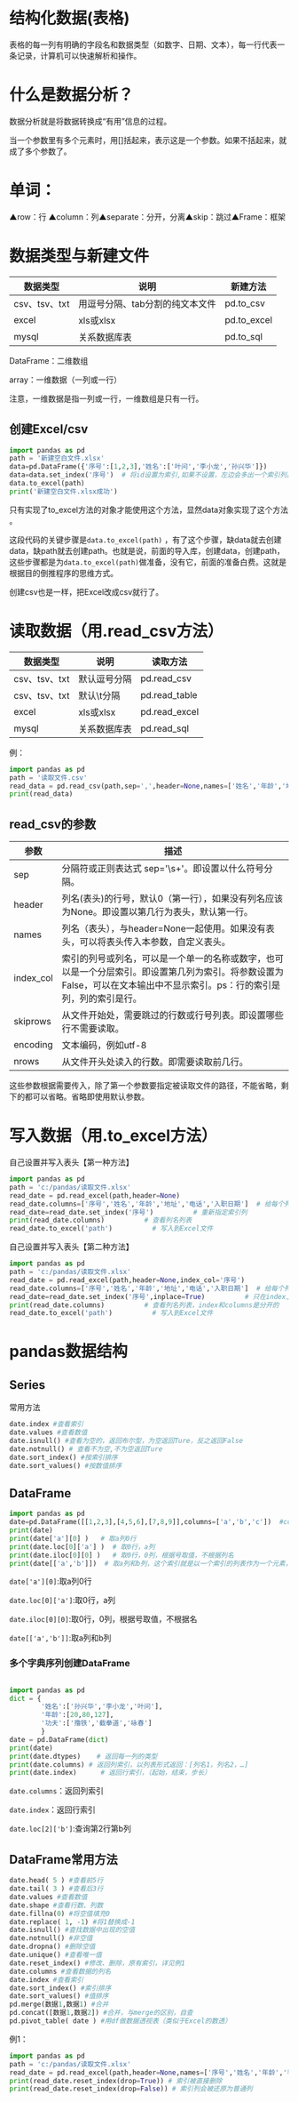 # 结构化数据(表格)

表格的每一列有明确的字段名和数据类型（如数字、日期、文本），每一行代表一条记录，计算机可以快速解析和操作。

# 什么是数据分析？

数据分析就是将数据转换成“有用”信息的过程。

当一个参数里有多个元素时，用[]括起来，表示这是一个参数。如果不括起来，就成了多个参数了。

# 单词：

▲row：行 ▲column：列▲separate：分开，分离▲skip：跳过▲Frame：框架

# 数据类型与新建文件
|数据类型|说明|新建方法|
|  ----  | ----   | ----  |  
csv、tsv、txt|用逗号分隔、tab分割的纯文本文件|pd.to_csv|
excel|xls或xlsx|pd.to_excel|
mysql|关系数据库表|pd.to_sql|

DataFrame：二维数组

array：一维数据（一列或一行）

注意，一维数据是指一列或一行，一维数组是只有一行。

## 创建Excel/csv
```python
import pandas as pd                                 
path = '新建空白文件.xlsx'                    
data=pd.DataFrame({'序号':[1,2,3],'姓名':['叶问','李小龙','孙兴华']})         
data=data.set_index('序号')  # 将id设置为索引,如果不设置，左边会多出一个索引列。
data.to_excel(path)            
print('新建空白文件.xlsx成功')     
```
只有实现了to_excel方法的对象才能使用这个方法，显然data对象实现了这个方法 。

这段代码的关键步骤是`data.to_excel(path)` ，有了这个步骤，缺data就去创建data，缺path就去创建path。也就是说，前面的导入库，创建data，创建path，这些步骤都是为`data.to_excel(path)`做准备，没有它，前面的准备白费。这就是根据目的倒推程序的思维方式。

创建csv也是一样，把Excel改成csv就行了。

# 读取数据（用.read_csv方法）

| 数据类型| 	说明| 	读取方法| 
|  ----  | ----   | ----  |  
| csv、tsv、txt	| 默认逗号分隔| 	pd.read_csv
| csv、tsv、txt| 	默认\t分隔| 	pd.read_table
| excel	| xls或xlsx| 	pd.read_excel
| mysql	| 关系数据库表| 	pd.read_sql

例：
```python
import pandas as pd
path = '读取文件.csv'
read_data = pd.read_csv(path,sep=',',header=None,names=['姓名','年龄','地址','电话','入职日期'],encoding='utf-8',index_col='入职日期',nrows=3)
print(read_data)        
```
## read_csv的参数

|参数	|描述|
|  ----  | ----   | 
|sep	|分隔符或正则表达式 sep='\s+'。即设置以什么符号分隔。|
|header	|列名(表头)的行号，默认0（第一行），如果没有列名应该为None。即设置以第几行为表头，默认第一行。|
|names	|列名（表头），与header=None一起使用。如果没有表头，可以将表头传入本参数，自定义表头。|
|index_col	|索引的列号或列名，可以是一个单一的名称或数字，也可以是一个分层索引。即设置第几列为索引。将参数设置为False，可以在文本输出中不显示索引。ps：行的索引是列，列的索引是行。|
|skiprows	|从文件开始处，需要跳过的行数或行号列表。即设置哪些行不需要读取。|
|encoding	|文本编码，例如utf-8|
|nrows	|从文件开头处读入的行数。即需要读取前几行。|

这些参数根据需要传入，除了第一个参数要指定被读取文件的路径，不能省略，剩下的都可以省略。省略即使用默认参数。

# 写入数据（用.to_excel方法）

自己设置并写入表头【第一种方法】
```python
import pandas as pd
path = 'c:/pandas/读取文件.xlsx'
read_date = pd.read_excel(path,header=None)
read_date.columns=['序号','姓名','年龄','地址','电话','入职日期']  # 给每个列重复设置表头
read_date=read_date.set_index('序号')          # 重新指定索引列
print(read_date.columns)          # 查看列名列表
read_date.to_excel('path')          # 写入到Excel文件
```
自己设置并写入表头【第二种方法】
```python
import pandas as pd
path = 'c:/pandas/读取文件.xlsx'
read_date = pd.read_excel(path,header=None,index_col='序号')
read_date.columns=['序号','姓名','年龄','地址','电话','入职日期']  # 给每个列重复设置表头
read_date=read_date.set_index('序号',inplace=True)          # 只在index上面改,不要生成新的
print(read_date.columns)          # 查看列名列表，index和columns是分开的
read_date.to_excel('path')          # 写入到Excel文件
```

# pandas数据结构

## Series

常用方法

```python
date.index #查看索引
date.values #查看数值
date.isnull() #查看为空的，返回布尔型，为空返回Ture，反之返回False
date.notnull() # 查看不为空,不为空返回Ture
date.sort_index() #按索引排序
date.sort_values() #按数值排序
```

## DataFrame

```python
import pandas as pd
date=pd.DataFrame([[1,2,3],[4,5,6],[7,8,9]],columns=['a','b','c'])  #columns列索引
print(date)  
print(date['a'][0] )   # 取a列0行
print(date.loc[0]['a'] )  # 取0行，a列
print(date.iloc[0][0] )   # 取0行，0列，根据号取值，不根据列名
print(date[['a','b']])  # 取a列和b列，这个索引就是以一个索引的列表作为一个元素，代替一个索引值元素。
```
`date['a'][0]`:取a列0行

`date.loc[0]['a']`:取0行，a列

`date.iloc[0][0]`:取0行，0列，根据号取值，不根据名

`date[['a','b']]`:取a列和b列

### 多个字典序列创建DataFrame
```python

import pandas as pd
dict = {
        '姓名':['孙兴华','李小龙','叶问'],
        '年龄':[20,80,127],
        '功夫':['撸铁','截拳道','咏春']
        }
date = pd.DataFrame(dict)
print(date)
print(date.dtypes)    # 返回每一列的类型
print(date.columns) # 返回列索引，以列表形式返回：[列名1，列名2，…]
print(date.index)      # 返回行索引，（起始，结束，步长）
```

`date.columns`：返回列索引

`date.index`：返回行索引

`date.loc[2]['b']`:查询第2行第b列

## DataFrame常用方法
```python
date.head( 5 ) #查看前5行
date.tail( 3 ) #查看后3行
date.values #查看数值
date.shape #查看行数、列数
date.fillna(0) #将空值填充0
date.replace( 1, -1) #将1替换成-1
date.isnull() #查找数据中出现的空值
date.notnull() #非空值
date.dropna() #删除空值
date.unique() #查看唯一值
date.reset_index() #修改、删除，原有索引，详见例1
date.columns #查看数据的列名
date.index #查看索引
date.sort_index() #索引排序 
date.sort_values() #值排序
pd.merge(数据1,数据1) #合并
pd.concat([数据1,数据2]) #合并，与merge的区别，自查
pd.pivot_table( date ) #用df做数据透视表（类似于Excel的数透）
```
例1：
```python
import pandas as pd
path = 'c:/pandas/读取文件.xlsx'
read_date = pd.read_excel(path,header=None,names=['序号','姓名','年龄','手机','地址','入职日期'],index_col='序号')
print(read_date.reset_index(drop=True)) # 索引被直接删除
print(read_date.reset_index(drop=False)) # 索引列会被还原为普通列
```
 
